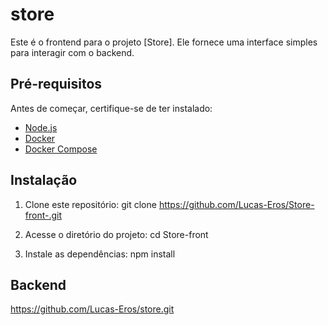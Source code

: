 # store

Este é o frontend para o projeto [Store]. Ele fornece uma interface simples para interagir com o backend.

## Pré-requisitos

Antes de começar, certifique-se de ter instalado:

- [Node.js](https://nodejs.org/)
- [Docker](https://www.docker.com/)
- [Docker Compose](https://docs.docker.com/compose/)

## Instalação

1. Clone este repositório:
   git clone https://github.com/Lucas-Eros/Store-front-.git

2. Acesse o diretório do projeto: 
    cd Store-front

3. Instale as dependências:
    npm install 

## Backend
https://github.com/Lucas-Eros/store.git
